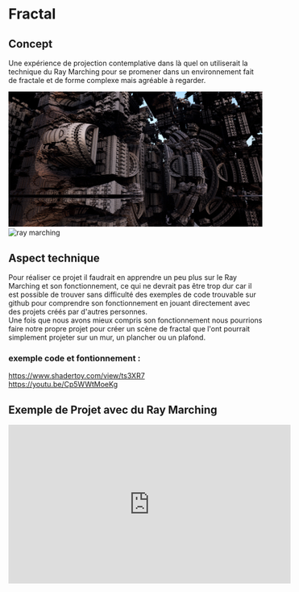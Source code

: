 #  Fractal  
## Concept  
Une expérience de projection contemplative dans là quel on utiliserait la technique du Ray Marching pour se promener dans un environnement fait de fractale et de forme complexe mais agréable à regarder.

![ray marching](images/presentation/fractal_complexe.jpg)  
![ray marching](images/presentation/fractal_simple.gif)  

## Aspect technique  
Pour réaliser ce projet il faudrait en apprendre un peu plus sur le Ray Marching et son fonctionnement, ce qui ne devrait pas être trop dur car il est possible de trouver sans difficulté des exemples de code trouvable sur github pour comprendre son fonctionnement en jouant directement avec des projets créés par d'autres personnes.  
Une fois que nous avons mieux compris son fonctionnement nous pourrions faire notre propre projet pour créer un scène de fractal que l'ont pourrait simplement projeter sur un mur, un plancher ou un plafond.  

### exemple code et fontionnement :  
https://www.shadertoy.com/view/ts3XR7  
https://youtu.be/Cp5WWtMoeKg

## Exemple de Projet avec du Ray Marching
<iframe width="560" height="315" src="https://www.youtube.com/embed/N1oKIbDqo8g?si=RrnpQ-KhIfEWxiU_" title="YouTube video player" frameborder="0" allow="accelerometer; autoplay; clipboard-write; encrypted-media; gyroscope; picture-in-picture; web-share" allowfullscreen></iframe>  
